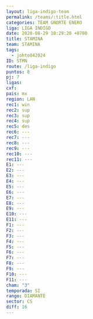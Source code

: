 ```yaml
---
layout: liga-indigo-team
permalink: /teams/:title.html
categories: TEAM GNORTE ENERO
liga: LIGA INDIGO
date: 2020-08-29 10:29:20 +0700
title: STAMINA
team: STAMINA
tags:
  - johto042024
ID: STMN
route: /liga-indigo
puntos: 8
pj: 7
ligas: 
cxf: 
pais: mx
region: LAN
rec1: win
rec2: sup
rec3: sup
rec4: sup
rec5: des
rec6: ---
rec7: ---
rec8: ---
rec9: ---
rec10: ---
rec11: ---
E1: ---
E2: ---
E3: ---
E4: ---
E5: ---
E6: ---
E7: ---
E8: ---
E9: ---
E10: ---
E11: ---
F1: ---
F2: ---
F3: ---
F4: ---
F5: ---
F6: ---
F7: ---
F8: ---
F9: ---
F10: ---
F11: ---
cham: "3"
temporada: SI
rango: DIAMANTE
sector: CS
diff: 16
---
```



